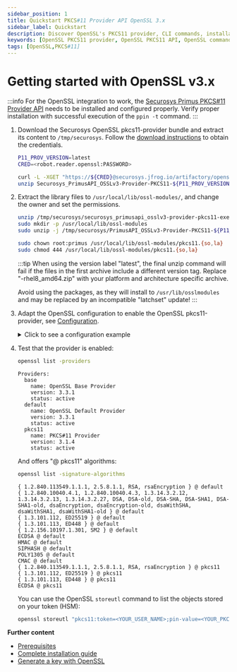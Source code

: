 ```yaml
---
sidebar_position: 1
title: Quickstart PKCS#11 Provider API OpenSSL 3.x
sidebar_label: Quickstart
description: Discover OpenSSL's PKCS11 provider, CLI commands, installation tips, and troubleshooting. Integrate seamlessly with HSM for enhanced security.
keywords: [OpenSSL PKCS11 provider, OpenSSL PKCS11 API, OpenSSL command line utility (CLI), OpenSSL CLI commands, OpenSSL installation guide, OpenSSL installation troubleshooting, OpenSSL troubleshooting tips, OpenSSL certificate management, OpenSSL certificate creation, OpenSSL certificate renewal, OpenSSL configuration file, OpenSSL configuration options, OpenSSL configuration guide, OpenSSL encryption algorithms, OpenSSL decryption methods, OpenSSL digital signatures, OpenSSL SSL/TLS protocols, OpenSSL SSL/TLS configuration, OpenSSL heartbleed vulnerability, OpenSSL security updates]
tags: [OpenSSL,PKCS#11]
---
```


# Getting started with OpenSSL v3.x

:::info
For the OpenSSL integration to work, the <a href="/pkcs/overview" target="_blank" rel="noopener noreferrer">Securosys Primus PKCS#11 Provider API</a> needs to be installed and configured properly. 
Verify proper installation with successful execution of the `ppin -t` command. 
:::

1. Download the Securosys OpenSSL pkcs11-provider bundle and extract its content to `/tmp/securosys`. 
    Follow the <a href="/openssl/osslv3/downloads" target="_blank" rel="noopener noreferrer">download instructions</a> to obtain the credentials.
   ```bash {2}
   P11_PROV_VERSION=latest
   CRED=<robot.reader.openssl:PASSWORD>   

   curl -L -XGET "https://${CRED}@securosys.jfrog.io/artifactory/opensslv3-pkcs11/${P11_PROV_VERSION}/Securosys_PrimusAPI_OSSLv3-Provider-PKCS11-${P11_PROV_VERSION}.zip" -o Securosys_PrimusAPI_OSSLv3-Provider-PKCS11-${P11_PROV_VERSION}.zip
   unzip Securosys_PrimusAPI_OSSLv3-Provider-PKCS11-${P11_PROV_VERSION}.zip -d /tmp/securosys
   ```

2. Extract the library files to `/usr/local/lib/ossl-modules/`, and change the owner and set the permissions.
   ```bash
   unzip /tmp/securosys/securosys_primusapi_osslv3-provider-pkcs11-executable-${P11_PROV_VERSION}.zip -d /tmp/securosys/
   sudo mkdir -p /usr/local/lib/ossl-modules
   sudo unzip -j /tmp/securosys/PrimusAPI_OSSLv3-Provider-PKCS11-${P11_PROV_VERSION}-rhel8_amd64.zip -d /usr/local/lib/ossl-modules/

   sudo chown root:primus /usr/local/lib/ossl-modules/pkcs11.{so,la}
   sudo chmod 444 /usr/local/lib/ossl-modules/pkcs11.{so,la}
   ```

    :::tip
    When using the version label "latest", the final unzip command will fail if the files in the first archive include a different version tag. 
    Replace "-rhel8_amd64.zip" with your platform and architecture specific archive.

    Avoid using the packages, as they will install to `/usr/lib/osslmodules` and may be replaced by an incompatible "latchset" update!
    :::

<!-- 3. Get an OpenSSL configuration where the pkcs11-provider is enabled.
   ```bash
   sudo unzip /tmp/securosys/securosys_primusapi_osslv3-provider-pkcs11-configuration-${P11_PROV_VERSION}.zip
   export OPENSSL_CONF="$(pwd)/openssl.cnf"
   # use a permanent location
   ```
-->
3. Adapt the OpenSSL configuration to enable the OpenSSL pkcs11-provider, see <a href="/openssl/osslv3/Installation/configuration" target="_blank" rel="noopener noreferrer">Configuration</a>.
   <details>
     <summary> Click to see a configuration example</summary>
   ```bash {19-35}
   HOME            = .
   
   # Use this in order to automatically load providers.
   openssl_conf = openssl_init
   
   # Comment out the next line to ignore configuration errors
   config_diagnostics = 1
   
   oid_section = new_oids
   
   [ new_oids ]
   
   [openssl_init]
   providers = provider_sect
   
   [random_sect]
   random = PKCS11-RAND
   
   [provider_sect]
   default = default_sect
   base = base_sect
   pkcs11 = pkcs11_section
   
   [base_sect]
   activate = 1
   
   [default_sect]
   activate = 1
   
   [pkcs11_section]
   module = /opt/openssl-3.3.2/lib/ossl-modules/pkcs11.so
   pkcs11-module-path = /usr/local/primus/lib/libprimusP11.so
   pkcs11-module-load-behavior = early
   pkcs11-module-quirks = no-deinit no-operation-state
   activate = 1
   
   ####################################################################
   [ ca ]
   default_ca    = CA_default        # The default ca section
   
   ...   
   ```
   </details>


4. Test that the provider is enabled: 
   ```bash
   openssl list -providers
   ```
   ```text {10-13} 
   Providers:
     base
       name: OpenSSL Base Provider
       version: 3.3.1
       status: active
     default
       name: OpenSSL Default Provider
       version: 3.3.1
       status: active
     pkcs11
       name: PKCS#11 Provider
       version: 3.1.4
       status: active
   ```
   And offers "@ pkcs11" algorithms:
   ```bash
   openssl list -signature-algorithms
   ```
   ```text {11-14}
   { 1.2.840.113549.1.1.1, 2.5.8.1.1, RSA, rsaEncryption } @ default
   { 1.2.840.10040.4.1, 1.2.840.10040.4.3, 1.3.14.3.2.12, 1.3.14.3.2.13, 1.3.14.3.2.27, DSA, DSA-old, DSA-SHA, DSA-SHA1, DSA-SHA1-old, dsaEncryption, dsaEncryption-old, dsaWithSHA, dsaWithSHA1, dsaWithSHA1-old } @ default
   { 1.3.101.112, ED25519 } @ default
   { 1.3.101.113, ED448 } @ default
   { 1.2.156.10197.1.301, SM2 } @ default
   ECDSA @ default
   HMAC @ default
   SIPHASH @ default
   POLY1305 @ default
   CMAC @ default
   { 1.2.840.113549.1.1.1, 2.5.8.1.1, RSA, rsaEncryption } @ pkcs11
   { 1.3.101.112, ED25519 } @ pkcs11
   { 1.3.101.113, ED448 } @ pkcs11
   ECDSA @ pkcs11
   ```

   You can use the OpenSSL `storeutl` command to list the objects stored on your token (HSM):
   ```bash
   openssl storeutl "pkcs11:token=<YOUR_USER_NAME>;pin-value=<YOUR_PKCS11_PIN>"
   ```

**Further content**

- [Prerequisites](/openssl/osslv3/Installation/prerequisites)
- [Complete installation guide](/openssl/osslv3/Installation/installation.md)
- [Generate a key with OpenSSL](/openssl/osslv3/Tutorial/openssl_cli)